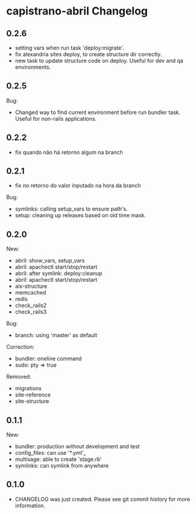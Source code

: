 # capistrano-abril Changelog

## 0.2.6

* setting vars when run task 'deploy:migrate'.
* fix alexandria sites deploy, to create structure dir correctly.
* new task to update structure code on deploy. Useful for dev and qa environments.

## 0.2.5

Bug:

* Changed way to find current environment before run bundler task. Useful for non-rails applications.
## 0.2.2

* fix quando não há retorno algum na branch

## 0.2.1

* fix no retorno do valor inputado na hora da branch

Bug:

* symlinks: calling setup_vars to ensure path's.
* setup: cleaning up releases based on old time mask.

## 0.2.0

New:

* abril: show_vars, setup_vars
* abril: apachectl start/stop/restart
* abril: after symlink: deploy:cleanup
* abril: apachectl start/stop/restart
* alx-structure
* memcached
* redis
* check_rails2
* check_rails3

Bug:

* branch: using 'master' as default

Correction:

* bundler: oneline command
* sudo: pty => true

Removed:

* migrations
* site-reference
* site-structure

## 0.1.1

New:

* bundler: production without development and test
* config_files: can use '*.yml'_
* multisage: able to create 'stage.rb'
* symlinks: can symlink from anywhere

## 0.1.0

* CHANGELOG was just created. Please see git commit history for more information.

